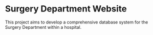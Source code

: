 # Surgery Department Website



This project aims to develop a comprehensive database system for the Surgery Department within a hospital. 
